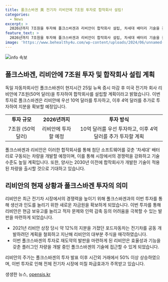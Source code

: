 ```yaml
---
title: 폴크스바겐 美 전기차 리비안에 7조원 투자로 합작회사 설립!
categories:
  - News
excerpt: >
  2026년까지 7조원을 투자해 폴크스바겐과 리비안이 합작회사 설립, 차세대 배터리 기술을 갖춘 차량 개발 예정. 전기 픽업 및 SUV 제조사인 리비안은 이 투자로 생산과 인도 확대를 목표하며, 폴크스바겐은 플러그인 차량 및 전기차 기술과의 접근을 통해 기술과 경쟁력을 강화하고자 함. 50% 이상의 시간외 주가 급등을 기록하여 주목 받고 있음. SBS Biz는 독자들의 제보를 기다리고 있습니다. (제보 홈페이지 링크: https://url.kr/9pghjn)
feature_text: >
  2026년까지 7조원을 투자해 폴크스바겐과 리비안이 합작회사 설립, 차세대 배터리 기술을 갖춘 차량 개발 예정. 전기 픽업 및 SUV 제조사인 리비안은 이 투자로 생산과 인도 확대를 목표하며, 폴크스바겐은 플러그인 차량 및 전기차 기술과의 접근을 통해 기술과 경쟁력을 강화하고자 함. 50% 이상의 시간외 주가 급등을 기록하여 주목 받고 있음. SBS Biz는 독자들의 제보를 기다리고 있습니다. (제보 홈페이지 링크: https://url.kr/9pghjn)
image: 'https://www.behealthy4u.com/wp-content/uploads/2024/06/unnamed-file.png'
---
```


<p><img src="https://www.behealthy4u.com/wp-content/uploads/2024/06/unnamed-file.png" alt="info 속보" /></p>

<h2 data-ke-size="size26">폴크스바겐, 리비안에 7조원 투자 및 합작회사 설립 계획</h2>

<p data-ke-size="size16">독일 자동차회사인 폴크스바겐이 현지시간 25일 뉴욕 증시 마감 후 미국 전기차 회사 리비안에 7조원(50억 달러)을 투자하여 합작회사를 설립할 계획이라고 밝혔습니다. 이번 투자로 폴크스바겐은 리비안에 우선 10억 달러를 투자하고, 이후 4억 달러를 추가로 투자하여 지분을 확보할 예정입니다.</p>

<table>
  <tr>
    <td style="text-align: center; height: 17px;"><b>투자 규모</b></td>
    <td style="text-align: center; height: 17px;"><b>2026년까지</b></td>
    <td style="text-align: center; height: 17px;"><b>투자 방식</b></td>
  </tr>
  <tr>
    <td style="text-align: center;">7조원 (50억 달러)</td>
    <td style="text-align: center;">리비안에 투자할 예정</td>
    <td style="text-align: center;">10억 달러를 우선 투자하고, 이후 4억 달러를 추가 투자할 계획</td>
  </tr>
</table>

<p data-ke-size="size16">폴크스바겐과 리비안은 이러한 합작회사를 통해 첨단 소프트웨어를 갖춘 '차세대' 배터리로 구동되는 차량을 개발할 예정이며, 이를 통해 시장에서의 경쟁력을 강화하고 기술 수준도 높일 계획입니다. 또한, 양사는 2030년 이전에 합작회사가 개발한 기술이 적용된 차량을 출시할 것으로 기대하고 있습니다.</p>

<h2 data-ke-size="size26">리비안의 현재 상황과 폴크스바겐 투자의 의미</h2>

<p data-ke-size="size16">리비안은 최근 전기차 시장에서의 경쟁력을 높이기 위해 폴크스바겐과의 이번 투자를 통해 생산과 인도를 늘리기 위한 새로운 자금원을 확보하게 되었습니다. 이번 투자를 통해 리비안은 현금 보유고를 늘리고 적자 문제와 인력 감축 등의 어려움을 극복할 수 있는 발판을 마련하게 되었습니다.</p>

<ul>
  <li>2021년 리비안 상장 당시 약 12%의 지분을 가졌던 포드자동차는 전기차를 공동 개발하려던 계획을 철회하고 지난해 리비안의 대부분 주식을 매각하였습니다.</li>
  <li>이번 폴크스바겐의 투자로 재도약의 발판을 마련하게 된 리비안은 효율성과 기능을 갖춘 플러그인 차량을 개발 중인 폴크스바겐의 기술에 접근할 수 있게 되었습니다.</li>
</ul>

<p data-ke-size="size16">리비안의 주가는 폴크스바겐의 투자 발표 이후 시간외 거래에서 50% 이상 상승하였으며, 이번 투자로 인해 전체 전기차 시장에 미칠 파급효과가 주목받고 있습니다.</p>
생생한 뉴스, <a href="https://opensis.kr" rel="dofollow">opensis.kr</a>


